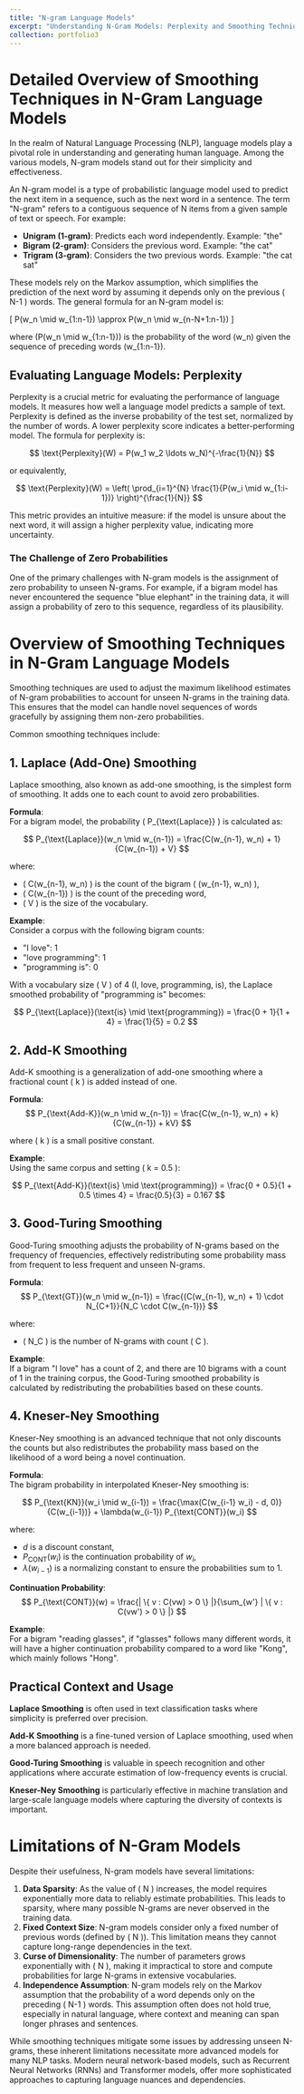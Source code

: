```yaml
---
title: "N-gram Language Models"
excerpt: "Understanding N-Gram Models: Perplexity and Smoothing Techniques in Natural Language Processing"
collection: portfolio3
---
```


# Detailed Overview of Smoothing Techniques in N-Gram Language Models

In the realm of Natural Language Processing (NLP), language models play a pivotal role in understanding and generating human language. Among the various models, N-gram models stand out for their simplicity and effectiveness.

An N-gram model is a type of probabilistic language model used to predict the next item in a sequence, such as the next word in a sentence. The term "N-gram" refers to a contiguous sequence of N items from a given sample of text or speech. For example:

* **Unigram (1-gram)**: Predicts each word independently. Example: "the"
* **Bigram (2-gram)**: Considers the previous word. Example: "the cat"
* **Trigram (3-gram)**: Considers the two previous words. Example: "the cat sat"

These models rely on the Markov assumption, which simplifies the prediction of the next word by assuming it depends only on the previous \( N-1 \) words. The general formula for an N-gram model is:

\[ P(w_n \mid w_{1:n-1}) \approx P(w_n \mid w_{n-N+1:n-1}) \]

where \(P(w_n \mid w_{1:n-1})\) is the probability of the word \(w_n\) given the sequence of preceding words \(w_{1:n-1}\).

## Evaluating Language Models: Perplexity

Perplexity is a crucial metric for evaluating the performance of language models. It measures how well a language model predicts a sample of text. Perplexity is defined as the inverse probability of the test set, normalized by the number of words. A lower perplexity score indicates a better-performing model. The formula for perplexity is:

$$
\text{Perplexity}(W) = P(w_1 w_2 \ldots w_N)^{-\frac{1}{N}}
$$

or equivalently,

$$
\text{Perplexity}(W) = \left( \prod_{i=1}^{N} \frac{1}{P(w_i \mid w_{1:i-1})} \right)^{\frac{1}{N}}
$$

This metric provides an intuitive measure: if the model is unsure about the next word, it will assign a higher perplexity value, indicating more uncertainty.

### The Challenge of Zero Probabilities

One of the primary challenges with N-gram models is the assignment of zero probability to unseen N-grams. For example, if a bigram model has never encountered the sequence "blue elephant" in the training data, it will assign a probability of zero to this sequence, regardless of its plausibility.

# Overview of Smoothing Techniques in N-Gram Language Models

Smoothing techniques are used to adjust the maximum likelihood estimates of N-gram probabilities to account for unseen N-grams in the training data. This ensures that the model can handle novel sequences of words gracefully by assigning them non-zero probabilities.

Common smoothing techniques include:

## 1. Laplace (Add-One) Smoothing

Laplace smoothing, also known as add-one smoothing, is the simplest form of smoothing. It adds one to each count to avoid zero probabilities.

**Formula**:  
For a bigram model, the probability \( P_{\text{Laplace}} \) is calculated as:

$$
P_{\text{Laplace}}(w_n \mid w_{n-1}) = \frac{C(w_{n-1}, w_n) + 1}{C(w_{n-1}) + V}
$$

where:
- \( C(w_{n-1}, w_n) \) is the count of the bigram \( (w_{n-1}, w_n) \),
- \( C(w_{n-1}) \) is the count of the preceding word,
- \( V \) is the size of the vocabulary.

**Example**:  
Consider a corpus with the following bigram counts:
- "I love": 1
- "love programming": 1
- "programming is": 0

With a vocabulary size \( V \) of 4 (I, love, programming, is), the Laplace smoothed probability of "programming is" becomes:

$$
P_{\text{Laplace}}(\text{is} \mid \text{programming}) = \frac{0 + 1}{1 + 4} = \frac{1}{5} = 0.2
$$

## 2. Add-K Smoothing

Add-K smoothing is a generalization of add-one smoothing where a fractional count \( k \) is added instead of one.

**Formula**:  
$$
P_{\text{Add-K}}(w_n \mid w_{n-1}) = \frac{C(w_{n-1}, w_n) + k}{C(w_{n-1}) + kV}
$$

where \( k \) is a small positive constant.

**Example**:  
Using the same corpus and setting \( k = 0.5 \):

$$
P_{\text{Add-K}}(\text{is} \mid \text{programming}) = \frac{0 + 0.5}{1 + 0.5 \times 4} = \frac{0.5}{3} = 0.167
$$

## 3. Good-Turing Smoothing

Good-Turing smoothing adjusts the probability of N-grams based on the frequency of frequencies, effectively redistributing some probability mass from frequent to less frequent and unseen N-grams.

**Formula**:  
$$
P_{\text{GT}}(w_n \mid w_{n-1}) = \frac{(C(w_{n-1}, w_n) + 1) \cdot N_{C+1}}{N_C \cdot C(w_{n-1})}
$$

where:
- \( N_C \) is the number of N-grams with count \( C \).

**Example**:  
If a bigram "I love" has a count of 2, and there are 10 bigrams with a count of 1 in the training corpus, the Good-Turing smoothed probability is calculated by redistributing the probabilities based on these counts.

## 4. Kneser-Ney Smoothing

Kneser-Ney smoothing is an advanced technique that not only discounts the counts but also redistributes the probability mass based on the likelihood of a word being a novel continuation.

**Formula**:  
The bigram probability in interpolated Kneser-Ney smoothing is:

$$
P_{\text{KN}}(w_i \mid w_{i-1}) = \frac{\max(C(w_{i-1} w_i) - d, 0)}{C(w_{i-1})} + \lambda(w_{i-1}) P_{\text{CONT}}(w_i)
$$

where:
- $d$ is a discount constant,
- $P_{\text{CONT}}(w_i)$ is the continuation probability of $w_i$,
- $\lambda(w_{i-1})$ is a normalizing constant to ensure the probabilities sum to 1.

**Continuation Probability**:  
$$
P_{\text{CONT}}(w) = \frac{| \{ v : C(vw) > 0 \} |}{\sum_{w'} | \{ v : C(vw') > 0 \} |}
$$

**Example**:  
For a bigram "reading glasses", if "glasses" follows many different words, it will have a higher continuation probability compared to a word like "Kong", which mainly follows "Hong".

## Practical Context and Usage

**Laplace Smoothing** is often used in text classification tasks where simplicity is preferred over precision.

**Add-K Smoothing** is a fine-tuned version of Laplace smoothing, used when a more balanced approach is needed.

**Good-Turing Smoothing** is valuable in speech recognition and other applications where accurate estimation of low-frequency events is crucial.

**Kneser-Ney Smoothing** is particularly effective in machine translation and large-scale language models where capturing the diversity of contexts is important.

# Limitations of N-Gram Models

Despite their usefulness, N-gram models have several limitations:

1. **Data Sparsity**: As the value of \( N \) increases, the model requires exponentially more data to reliably estimate probabilities. This leads to sparsity, where many possible N-grams are never observed in the training data.
2. **Fixed Context Size**: N-gram models consider only a fixed number of previous words (defined by \( N \)). This limitation means they cannot capture long-range dependencies in the text.
3. **Curse of Dimensionality**: The number of parameters grows exponentially with \( N \), making it impractical to store and compute probabilities for large N-grams in extensive vocabularies.
4. **Independence Assumption**: N-gram models rely on the Markov assumption that the probability of a word depends only on the preceding \( N-1 \) words. This assumption often does not hold true, especially in natural language, where context and meaning can span longer phrases and sentences.

While smoothing techniques mitigate some issues by addressing unseen N-grams, these inherent limitations necessitate more advanced models for many NLP tasks. Modern neural network-based models, such as Recurrent Neural Networks (RNNs) and Transformer models, offer more sophisticated approaches to capturing language nuances and dependencies.